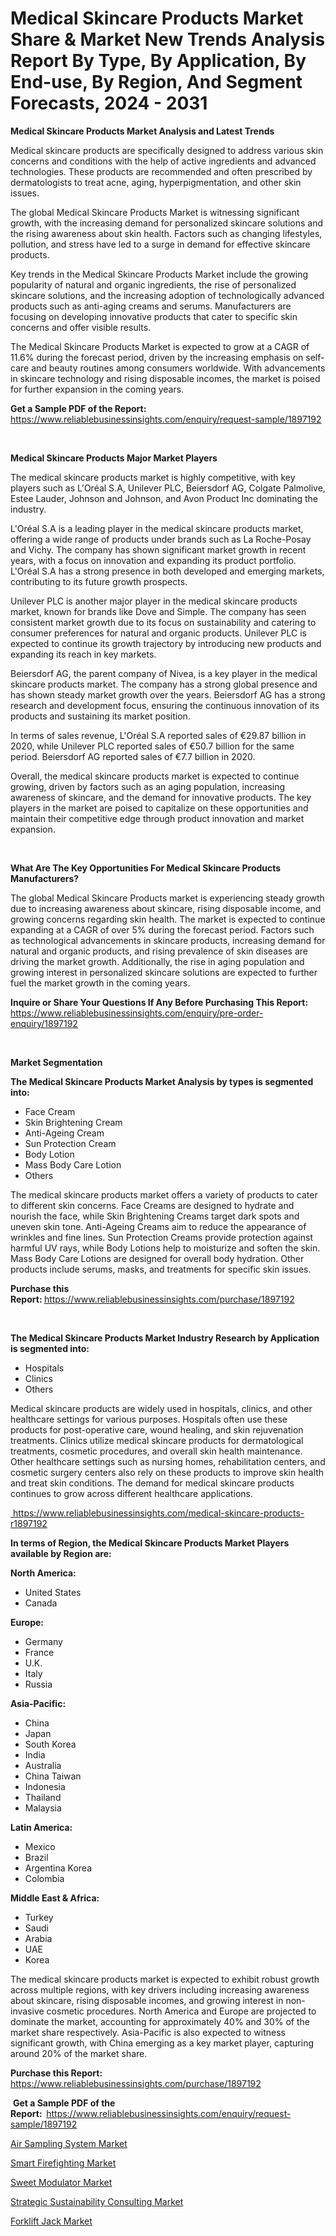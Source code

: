 <p><h1>Medical Skincare Products Market Share & Market New Trends Analysis Report By Type, By Application, By End-use, By Region, And Segment Forecasts, 2024 - 2031</h1></p><p><strong>Medical Skincare Products Market Analysis and Latest Trends</strong></p>
<p><p>Medical skincare products are specifically designed to address various skin concerns and conditions with the help of active ingredients and advanced technologies. These products are recommended and often prescribed by dermatologists to treat acne, aging, hyperpigmentation, and other skin issues.</p><p>The global Medical Skincare Products Market is witnessing significant growth, with the increasing demand for personalized skincare solutions and the rising awareness about skin health. Factors such as changing lifestyles, pollution, and stress have led to a surge in demand for effective skincare products.</p><p>Key trends in the Medical Skincare Products Market include the growing popularity of natural and organic ingredients, the rise of personalized skincare solutions, and the increasing adoption of technologically advanced products such as anti-aging creams and serums. Manufacturers are focusing on developing innovative products that cater to specific skin concerns and offer visible results.</p><p>The Medical Skincare Products Market is expected to grow at a CAGR of 11.6% during the forecast period, driven by the increasing emphasis on self-care and beauty routines among consumers worldwide. With advancements in skincare technology and rising disposable incomes, the market is poised for further expansion in the coming years.</p></p>
<p><strong>Get a Sample PDF of the Report:&nbsp;</strong> <a href="https://www.reliablebusinessinsights.com/enquiry/request-sample/1897192">https://www.reliablebusinessinsights.com/enquiry/request-sample/1897192</a></p>
<p>&nbsp;</p>
<p><strong>Medical Skincare Products Major Market Players</strong></p>
<p><p>The medical skincare products market is highly competitive, with key players such as L'Oréal S.A, Unilever PLC, Beiersdorf AG, Colgate Palmolive, Estee Lauder, Johnson and Johnson, and Avon Product Inc dominating the industry.</p><p>L'Oréal S.A is a leading player in the medical skincare products market, offering a wide range of products under brands such as La Roche-Posay and Vichy. The company has shown significant market growth in recent years, with a focus on innovation and expanding its product portfolio. L'Oréal S.A has a strong presence in both developed and emerging markets, contributing to its future growth prospects.</p><p>Unilever PLC is another major player in the medical skincare products market, known for brands like Dove and Simple. The company has seen consistent market growth due to its focus on sustainability and catering to consumer preferences for natural and organic products. Unilever PLC is expected to continue its growth trajectory by introducing new products and expanding its reach in key markets.</p><p>Beiersdorf AG, the parent company of Nivea, is a key player in the medical skincare products market. The company has a strong global presence and has shown steady market growth over the years. Beiersdorf AG has a strong research and development focus, ensuring the continuous innovation of its products and sustaining its market position.</p><p>In terms of sales revenue, L'Oréal S.A reported sales of €29.87 billion in 2020, while Unilever PLC reported sales of €50.7 billion for the same period. Beiersdorf AG reported sales of €7.7 billion in 2020.</p><p>Overall, the medical skincare products market is expected to continue growing, driven by factors such as an aging population, increasing awareness of skincare, and the demand for innovative products. The key players in the market are poised to capitalize on these opportunities and maintain their competitive edge through product innovation and market expansion.</p></p>
<p>&nbsp;</p>
<p><strong>What Are The Key Opportunities For Medical Skincare Products Manufacturers?</strong></p>
<p><p>The global Medical Skincare Products market is experiencing steady growth due to increasing awareness about skincare, rising disposable income, and growing concerns regarding skin health. The market is expected to continue expanding at a CAGR of over 5% during the forecast period. Factors such as technological advancements in skincare products, increasing demand for natural and organic products, and rising prevalence of skin diseases are driving the market growth. Additionally, the rise in aging population and growing interest in personalized skincare solutions are expected to further fuel the market growth in the coming years.</p></p>
<p><strong>Inquire or Share Your Questions If Any Before Purchasing This Report:</strong> <a href="https://www.reliablebusinessinsights.com/enquiry/pre-order-enquiry/1897192">https://www.reliablebusinessinsights.com/enquiry/pre-order-enquiry/1897192</a></p>
<p>&nbsp;</p>
<p><strong>Market Segmentation</strong></p>
<p><strong>The Medical Skincare Products Market Analysis by types is segmented into:</strong></p>
<p><ul><li>Face Cream</li><li>Skin Brightening Cream</li><li>Anti-Ageing Cream</li><li>Sun Protection Cream</li><li>Body Lotion</li><li>Mass Body Care Lotion</li><li>Others</li></ul></p>
<p><p>The medical skincare products market offers a variety of products to cater to different skin concerns. Face Creams are designed to hydrate and nourish the face, while Skin Brightening Creams target dark spots and uneven skin tone. Anti-Ageing Creams aim to reduce the appearance of wrinkles and fine lines. Sun Protection Creams provide protection against harmful UV rays, while Body Lotions help to moisturize and soften the skin. Mass Body Care Lotions are designed for overall body hydration. Other products include serums, masks, and treatments for specific skin issues.</p></p>
<p><strong>Purchase this Report:&nbsp;</strong><a href="https://www.reliablebusinessinsights.com/purchase/1897192">https://www.reliablebusinessinsights.com/purchase/1897192</a></p>
<p>&nbsp;</p>
<p><strong>The Medical Skincare Products Market Industry Research by Application is segmented into:</strong></p>
<p><ul><li>Hospitals</li><li>Clinics</li><li>Others</li></ul></p>
<p><p>Medical skincare products are widely used in hospitals, clinics, and other healthcare settings for various purposes. Hospitals often use these products for post-operative care, wound healing, and skin rejuvenation treatments. Clinics utilize medical skincare products for dermatological treatments, cosmetic procedures, and overall skin health maintenance. Other healthcare settings such as nursing homes, rehabilitation centers, and cosmetic surgery centers also rely on these products to improve skin health and treat skin conditions. The demand for medical skincare products continues to grow across different healthcare applications.</p></p>
<p><a href="https://www.reliablebusinessinsights.com/medical-skincare-products-r1897192">&nbsp;https://www.reliablebusinessinsights.com/medical-skincare-products-r1897192</a></p>
<p><strong>In terms of Region, the Medical Skincare Products Market Players available by Region are:</strong></p>
<p>
    <p> <strong> North America: </strong>
        <ul>
            <li>United States</li>
            <li>Canada</li>
        </ul>
        </p> 
    <p> <strong> Europe: </strong>
        <ul>
            <li>Germany</li>
            <li>France</li>
            <li>U.K.</li>
            <li>Italy</li>
            <li>Russia</li>
        </ul>
        </p> 
    <p> <strong> Asia-Pacific: </strong>
        <ul>
            <li>China</li>
            <li>Japan</li>
            <li>South Korea</li>
            <li>India</li>
            <li>Australia</li>
            <li>China Taiwan</li>
            <li>Indonesia</li>
            <li>Thailand</li>
            <li>Malaysia</li>
        </ul>
        </p> 
    <p> <strong> Latin America: </strong>
        <ul>
            <li>Mexico</li>
            <li>Brazil</li>
            <li>Argentina Korea</li>
            <li>Colombia</li>
        </ul>
        </p> 
    <p> <strong> Middle East & Africa: </strong>
        <ul>
            <li>Turkey</li>
            <li>Saudi</li>
            <li>Arabia</li>
            <li>UAE</li>
            <li>Korea</li>
        </ul>
    </p>
    </p>
<p><p>The medical skincare products market is expected to exhibit robust growth across multiple regions, with key drivers including increasing awareness about skincare, rising disposable incomes, and growing interest in non-invasive cosmetic procedures. North America and Europe are projected to dominate the market, accounting for approximately 40% and 30% of the market share respectively. Asia-Pacific is also expected to witness significant growth, with China emerging as a key market player, capturing around 20% of the market share.</p></p>
<p><strong>Purchase this Report: </strong><a href="https://www.reliablebusinessinsights.com/purchase/1897192">https://www.reliablebusinessinsights.com/purchase/1897192</a></p>
<p>&nbsp;<strong>Get a Sample PDF of the Report:&nbsp;&nbsp;</strong><a href="https://www.reliablebusinessinsights.com/enquiry/request-sample/1897192">https://www.reliablebusinessinsights.com/enquiry/request-sample/1897192</a></p>
<p><strong></strong></p>
<p><p><a href="https://www.linkedin.com/pulse/insights-air-sampling-system-market-players-size-geographical-yzjcc">Air Sampling System Market</a></p><p><a href="https://github.com/drzsklfn31/Market-Research-Report-List-1/blob/main/smart-firefighting-market.md">Smart Firefighting Market</a></p><p><a href="https://www.linkedin.com/pulse/sweet-modulator-market-size-growing-cagr-131-report-covers-analysis-wk8ac">Sweet Modulator Market</a></p><p><a href="https://github.com/bmorecock/Market-Research-Report-List-4/blob/main/strategic-sustainability-consulting-market.md">Strategic Sustainability Consulting Market</a></p><p><a href="https://issuu.com/reportprime-2/docs/forklift-jack-market-size-2030.pptx">Forklift Jack Market</a></p></p>